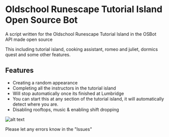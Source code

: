 # Oldschool Runescape Tutorial Island Open Source Bot
A script written for the Oldschool Runescape Tutorial Island in the OSBot API made open source

This including tutorial island, cooking assistant, romeo and juliet, dormics quest and some other features.

## Features
* Creating a random appearance
* Completing all the instructors in the tutorial island
* Will stop automatically once its finished at Lumbridge
* You can start this at any section of the tutorial island, it will automatically detect where you are.
* Disabling rooftops, music & enabling shift dropping

![alt text](https://i.gyazo.com/2edc451fd920fcc4ad1740db45de73e5.png)

Please let any errors know in the "Issues"
